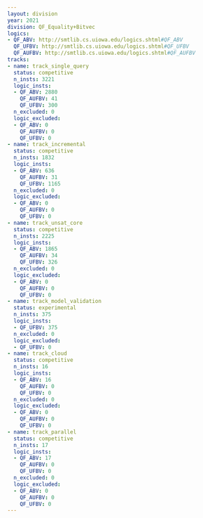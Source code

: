 ```yaml
---
layout: division
year: 2021
division: QF_Equality+Bitvec
logics: 
- QF_ABV: http://smtlib.cs.uiowa.edu/logics.shtml#QF_ABV
  QF_UFBV: http://smtlib.cs.uiowa.edu/logics.shtml#QF_UFBV
  QF_AUFBV: http://smtlib.cs.uiowa.edu/logics.shtml#QF_AUFBV
tracks:
- name: track_single_query
  status: competitive
  n_insts: 3221
  logic_insts:
  - QF_ABV: 2880
    QF_AUFBV: 41
    QF_UFBV: 300
  n_excluded: 0
  logic_excluded:
  - QF_ABV: 0
    QF_AUFBV: 0
    QF_UFBV: 0
- name: track_incremental
  status: competitive
  n_insts: 1832
  logic_insts:
  - QF_ABV: 636
    QF_AUFBV: 31
    QF_UFBV: 1165
  n_excluded: 0
  logic_excluded:
  - QF_ABV: 0
    QF_AUFBV: 0
    QF_UFBV: 0
- name: track_unsat_core
  status: competitive
  n_insts: 2225
  logic_insts:
  - QF_ABV: 1865
    QF_AUFBV: 34
    QF_UFBV: 326
  n_excluded: 0
  logic_excluded:
  - QF_ABV: 0
    QF_AUFBV: 0
    QF_UFBV: 0
- name: track_model_validation
  status: experimental
  n_insts: 375
  logic_insts:
  - QF_UFBV: 375
  n_excluded: 0
  logic_excluded:
  - QF_UFBV: 0
- name: track_cloud
  status: competitive
  n_insts: 16
  logic_insts:
  - QF_ABV: 16
    QF_AUFBV: 0
    QF_UFBV: 0
  n_excluded: 0
  logic_excluded:
  - QF_ABV: 0
    QF_AUFBV: 0
    QF_UFBV: 0
- name: track_parallel
  status: competitive
  n_insts: 17
  logic_insts:
  - QF_ABV: 17
    QF_AUFBV: 0
    QF_UFBV: 0
  n_excluded: 0
  logic_excluded:
  - QF_ABV: 0
    QF_AUFBV: 0
    QF_UFBV: 0
---
```


